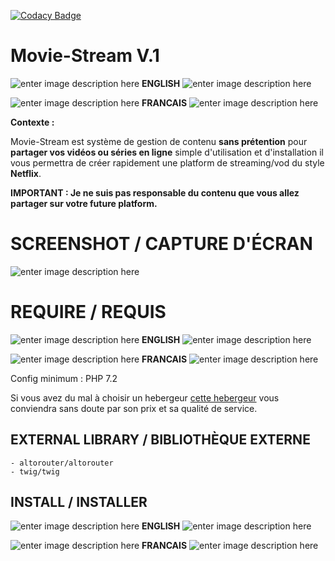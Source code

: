 [![Codacy Badge](https://app.codacy.com/project/badge/Grade/00b6954df1444971861ef084b184cdb6)](https://www.codacy.com/gh/toto93330/Moviz-Stream/dashboard?utm_source=github.com&amp;utm_medium=referral&amp;utm_content=toto93330/Moviz-Stream&amp;utm_campaign=Badge_Grade)
# Movie-Stream V.1
 
![enter image description here](https://icons.iconarchive.com/icons/osiris/world-flags/16/00-cctld-ac-icon.png)  **ENGLISH** ![enter image description here](https://icons.iconarchive.com/icons/osiris/world-flags/16/00-cctld-ac-icon.png)




![enter image description here](https://icons.iconarchive.com/icons/osiris/world-flags/16/00-cctld-fx-icon.png) **FRANCAIS** ![enter image description here](https://icons.iconarchive.com/icons/osiris/world-flags/16/00-cctld-fx-icon.png)

**Contexte :**

Movie-Stream est système de gestion de contenu **sans prétention** pour **partager vos vidéos ou séries en ligne** simple d'utilisation et d'installation il vous permettra de créer rapidement une platform de streaming/vod du style **Netflix**.

**IMPORTANT : Je ne suis pas responsable du contenu que vous allez partager sur votre future platform.** 

# SCREENSHOT  / CAPTURE D'ÉCRAN

![enter image description here](https://i.goopics.net/gp1Jm.jpg)

# REQUIRE  / REQUIS
![enter image description here](https://icons.iconarchive.com/icons/osiris/world-flags/16/00-cctld-ac-icon.png)  **ENGLISH** ![enter image description here](https://icons.iconarchive.com/icons/osiris/world-flags/16/00-cctld-ac-icon.png)





![enter image description here](https://icons.iconarchive.com/icons/osiris/world-flags/16/00-cctld-fx-icon.png) **FRANCAIS** ![enter image description here](https://icons.iconarchive.com/icons/osiris/world-flags/16/00-cctld-fx-icon.png)

Config minimum :
    PHP 7.2
    
Si vous avez du mal à choisir un hebergeur [cette hebergeur](https://www.lws.fr/hebergement-cpanel.php?refa=716978194&refsta=999) vous conviendra sans doute par son prix et sa qualité de service. 

## EXTERNAL LIBRARY / BIBLIOTHÈQUE EXTERNE

    - altorouter/altorouter
    - twig/twig

## INSTALL / INSTALLER

![enter image description here](https://icons.iconarchive.com/icons/osiris/world-flags/16/00-cctld-ac-icon.png)  **ENGLISH** ![enter image description here](https://icons.iconarchive.com/icons/osiris/world-flags/16/00-cctld-ac-icon.png)





![enter image description here](https://icons.iconarchive.com/icons/osiris/world-flags/16/00-cctld-fx-icon.png) **FRANCAIS** ![enter image description here](https://icons.iconarchive.com/icons/osiris/world-flags/16/00-cctld-fx-icon.png)


